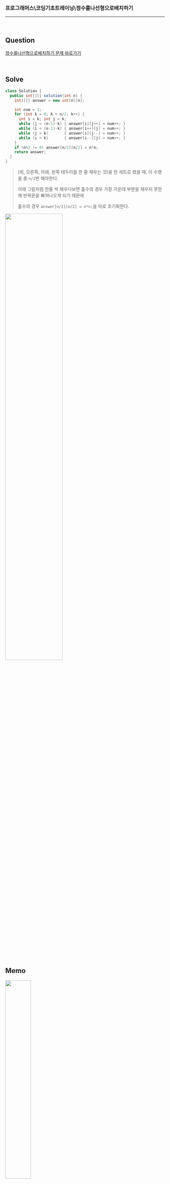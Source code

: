 ### 프로그래머스\코딩기초트레이닝\정수를나선형으로배치하기

---

<br/>

## Question

[정수를나선형으로배치하기 문제 바로가기](https://school.programmers.co.kr/learn/courses/30/lessons/120866)

<br/>

## Solve

```java
class Solution {
  public int[][] solution(int n) {
    int[][] answer = new int[n][n];

    int num = 1;
    for (int k = 0; k < n/2; k++) {
      int i = k; int j = k;
      while (j < (n-1)-k) { answer[i][j++] = num++; }
      while (i < (n-1)-k) { answer[i++][j] = num++; }
      while (j > k)       { answer[i][j--] = num++; }
      while (i > k)       { answer[i--][j] = num++; }
    }
    if (n%2 != 0) answer[n/2][n/2] = n*n;
    return answer;
  }
}
```

> (위, 오른쪽, 아래, 왼쪽 테두리를 한 줄 채우는 것)을 한 세트로 봤을 때, 이 수행을 총 `n/2`번 해야한다.
>
> 아래 그림처럼 한줄 씩 채우다보면 홀수의 경우 가장 가운데 부분을 채우지 못한채 반복문을 빠져나오게 되기 때문에
>
> 홀수의 경우 `answer[n/2][n/2] = n*n;`을 따로 초기화한다.

<img src="https://github.com/JGoo99/CodingTest/assets/126454114/5b97219e-90f1-43e5-8391-6d02acab8a14" width="60%" height="60%"/>

<br/>

## Memo

<img src="https://github.com/JGoo99/CodingTest/assets/126454114/4d059966-9b94-468c-b75f-c66f404558bb" width="40%" height="40%"/>

<br/>

## Note

**while 반복문 중괄호 처리**

```java
// 중괄호 없이
while (i > k) answer[i--][j] = num++;

// 중괄호 작성
while (i > k) { answer[i--][j] = num++; }
```

> 중괄호를 작성해주지 않아도 조건에 일치할 때 해당 문장을 계속 반복수행한다.
>
> 그러나 가독성 및 에러 방지를 위해 중괄호를 작성하는 습관을 기를 것이다.
